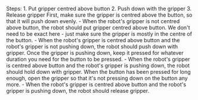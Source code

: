 
Steps:  1. Put gripper centred above button  2. Push down with the gripper  3. Release gripper
    First, make sure the gripper is centred above the button, so that it will push down evenly.
    - When the robot's gripper is not centred above button, the robot should put gripper centred above button.
    We don't need to be exact here - just make sure the gripper is mostly in the centre of the button.
    - When the robot's gripper is centred above button and the robot's gripper is not pushing down, the robot should push down with gripper.
    Once the gripper is pushing down, keep it pressed for whatever duration you need for the button to be pressed.
    - When the robot's gripper is centred above button and the robot's gripper is pushing down, the robot should hold down with gripper.
    When the button has been pressed for long enough, open the gripper so that it's not pressing down on the button any more.
    - When the robot's gripper is centred above button and the robot's gripper is pushing down, the robot should release gripper.